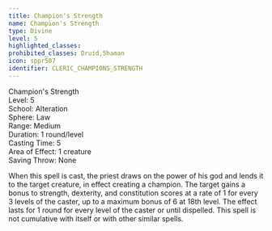 ```yaml
---
title: Champion's Strength
name: Champion's Strength
type: Divine
level: 5
highlighted_classes: 
prohibited_classes: Druid,Shaman
icon: sppr507
identifier: CLERIC_CHAMPIONS_STRENGTH
---
```

Champion's Strength  
Level: 5  
School: Alteration  
Sphere: Law  
Range: Medium  
Duration: 1 round/level  
Casting Time: 5  
Area of Effect: 1 creature  
Saving Throw: None  
  
When this spell is cast, the priest draws on the power of his god and lends it to the target creature, in effect creating a champion. The target gains a bonus to strength, dexterity, and constitution scores at a rate of 1 for every 3 levels of the caster, up to a maximum bonus of 6 at 18th level. The effect lasts for 1 round for every level of the caster or until dispelled. This spell is not cumulative with itself or with other similar spells.  
